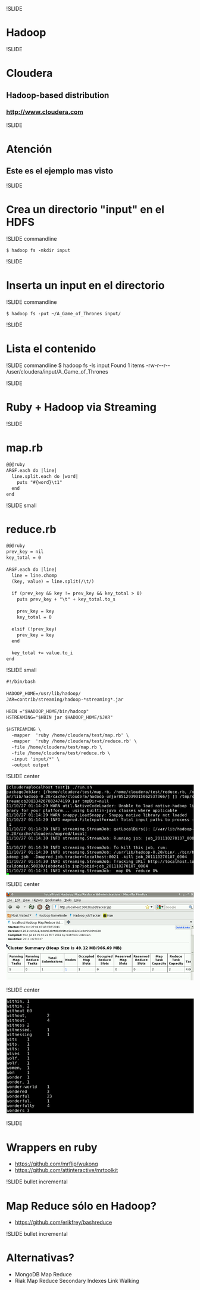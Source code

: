 !SLIDE

# Hadoop

!SLIDE

# Cloudera
## Hadoop-based distribution
### http://www.cloudera.com

<!--
  Vamos a suponer que tenemos instalado hadoop sin problemas.
  No se va a explicar como instalarloo, se va del scope de la charla... y del
  tiempo
-->

!SLIDE

# Atención
## Este es el ejemplo mas visto

!SLIDE

# Crea un directorio "input" en el HDFS

!SLIDE commandline

    $ hadoop fs -mkdir input

!SLIDE

# Inserta un input en el directorio

!SLIDE commandline

    $ hadoop fs -put ~/A_Game_of_Thrones input/

!SLIDE

# Lista el contenido

!SLIDE commandline
    $ hadoop fs -ls input
    Found 1 items
    -rw-r--r--   /user/cloudera/input/A_Game_of_Thrones

!SLIDE

# Ruby + Hadoop via Streaming

!SLIDE

# map.rb
    @@@ruby
    ARGF.each do |line|
      line.split.each do |word|
        puts "#{word}\t1"
      end
    end

!SLIDE small

# reduce.rb

    @@@ruby
    prev_key = nil
    key_total = 0

    ARGF.each do |line|
      line = line.chomp
      (key, value) = line.split(/\t/)

      if (prev_key && key != prev_key && key_total > 0)
        puts prev_key + "\t" + key_total.to_s

        prev_key = key
        key_total = 0

      elsif (!prev_key)
        prev_key = key
      end

      key_total += value.to_i
    end

!SLIDE small

    #!/bin/bash

    HADOOP_HOME=/usr/lib/hadoop/
    JAR=contrib/streaming/hadoop-*streaming*.jar

    HBIN ="$HADOOP_HOME/bin/hadoop"
    HSTREAMING="$HBIN jar $HADOOP_HOME/$JAR"

    $HSTREAMING \
      -mapper  'ruby /home/cloudera/test/map.rb' \
      -mapper  'ruby /home/cloudera/test/reduce.rb' \
      -file /home/cloudera/test/map.rb \
      -file /home/cloudera/test/reduce.rb \
      -input 'input/*' \
      -output output

!SLIDE center

![run.sh](run.png)

!SLIDE center

![Job tracker](tracker.png)

!SLIDE center

![Sample output](output.png)

!SLIDE

# Wrappers en ruby

* https://github.com/mrflip/wukong
* https://github.com/attinteractive/mrtoolkit

!SLIDE bullet incremental

# Map Reduce sólo en Hadoop?

* https://github.com/erikfrey/bashreduce

!SLIDE bullet incremental

# Alternativas?

* MongoDB
      Map Reduce
* Riak
      Map Reduce
      Secondary Indexes
      Link Walking
